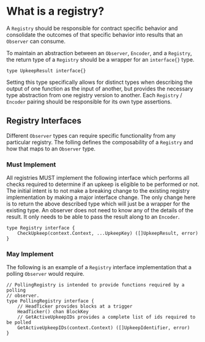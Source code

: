 # What is a registry?

A `Registry` should be responsible for contract specific behavior and consolidate
the outcomes of that specific behavior into results that an `Observer` can 
consume.

To maintain an abstraction between an `Observer`, `Encoder`, and a `Registry`, 
the return type of a `Registry` should be a wrapper for an `interface{}` type.

```
type UpkeepResult interface{}
```

Setting this type specifically allows for distinct types when describing the
output of one function as the input of another, but provides the necessary type
abstraction from one registry version to another. Each `Registry` / `Encoder`
pairing should be responsible for its own type assertions.

## Registry Interfaces

Different `Observer` types can require specific functionality from any 
particular registry. The folling defines the composability of a `Registry` and
how that maps to an `Observer` type.

### Must Implement

All registries MUST implement the following interface which performs all checks
required to determine if an upkeep is eligible to be performed or not. The
initial intent is to not make a breaking change to the existing registry
implementation by making a major interface change. The only change here is
to return the above described type which will just be a wrapper for the existing
type. An observer does not need to know any of the details of the result. It 
only needs to be able to pass the result along to an `Encoder`.

```
type Registry interface {
    CheckUpkeep(context.Context, ...UpkeepKey) ([]UpkeepResult, error)
}
```

### May Implement

The following is an example of a `Registry` interface implementation that a 
polling `Observer` would require. 

```
// PollingRegistry is intended to provide functions required by a polling
// observer.
type PollingRegistry interface {
    // HeadTicker provides blocks at a trigger
    HeadTicker() chan BlockKey
    // GetActiveUpkeepIDs provides a complete list of ids required to be polled
    GetActiveUpkeepIDs(context.Context) ([]UpkeepIdentifier, error)
}
```